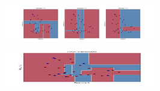 <p align="center">
  <img width="400" height="100"  src="plots/Q6A_Fig1.png">
</p>

<p align="center">
  <img width="400" height="100"  src= "plots/Q6A_Fig2.png">
</p>
